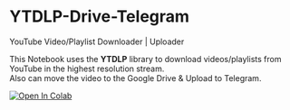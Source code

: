 # YTDLP-Drive-Telegram
YouTube Video/Playlist Downloader | Uploader

This Notebook uses the <b>YTDLP</b> library to download videos/playlists from YouTube in the highest resolution stream. <br> Also can move the video to the Google Drive & Upload to Telegram.

<a href="https://colab.research.google.com/github/dishapatel010/YTDLP-Drive-Telegram/blob/main/ytdlpgdtg.ipynb" target="_parent"><img src="https://colab.research.google.com/assets/colab-badge.svg" alt="Open In Colab"/></a>
